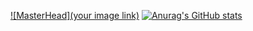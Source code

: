 [![MasterHead](your image link)](https://github.com/segs101/segs101/)
[![Anurag's GitHub stats](https://github-readme-stats.vercel.app/api?username=segs101)](https://github.com/segs101/github-readme-stats)
<!--
**segs101/segs101** is a ✨ _special_ ✨ repository because its `README.md` (this file) appears on your GitHub profile.

Here are some ideas to get you started:

- 🔭 I’m currently working on ...
- 🌱 I’m currently learning ...
- 👯 I’m looking to collaborate on ...
- 🤔 I’m looking for help with ...
- 💬 Ask me about ...
- 📫 How to reach me: ...
- 😄 Pronouns: ...
- ⚡ Fun fact: ...
-->
